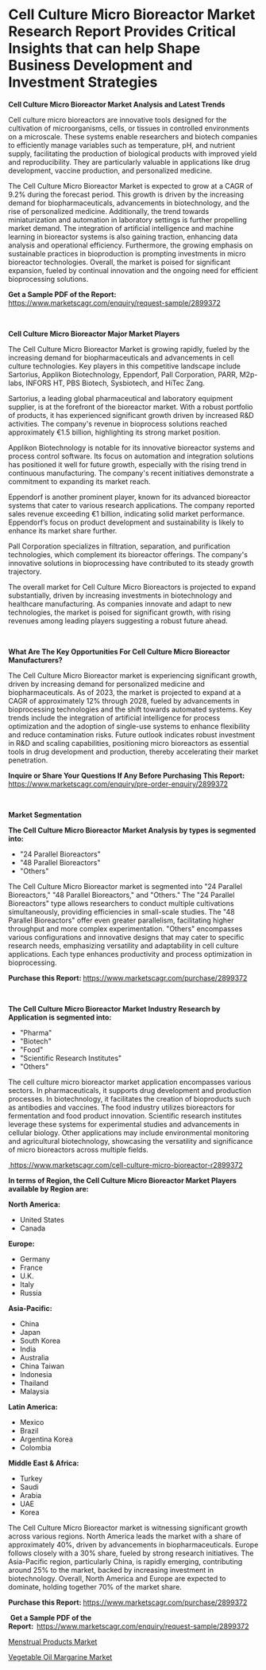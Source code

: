 <p><h1>Cell Culture Micro Bioreactor Market Research Report Provides Critical Insights that can help Shape Business Development and Investment Strategies</h1></p><p><strong>Cell Culture Micro Bioreactor Market Analysis and Latest Trends</strong></p>
<p><p>Cell culture micro bioreactors are innovative tools designed for the cultivation of microorganisms, cells, or tissues in controlled environments on a microscale. These systems enable researchers and biotech companies to efficiently manage variables such as temperature, pH, and nutrient supply, facilitating the production of biological products with improved yield and reproducibility. They are particularly valuable in applications like drug development, vaccine production, and personalized medicine.</p><p>The Cell Culture Micro Bioreactor Market is expected to grow at a CAGR of 9.2% during the forecast period. This growth is driven by the increasing demand for biopharmaceuticals, advancements in biotechnology, and the rise of personalized medicine. Additionally, the trend towards miniaturization and automation in laboratory settings is further propelling market demand. The integration of artificial intelligence and machine learning in bioreactor systems is also gaining traction, enhancing data analysis and operational efficiency. Furthermore, the growing emphasis on sustainable practices in bioproduction is prompting investments in micro bioreactor technologies. Overall, the market is poised for significant expansion, fueled by continual innovation and the ongoing need for efficient bioprocessing solutions.</p></p>
<p><strong>Get a Sample PDF of the Report:&nbsp;</strong> <a href="https://www.marketscagr.com/enquiry/request-sample/2899372?utm_campaign=2138&utm_medium=2&utm_source=Github&utm_content=ia&utm_term=15032025&utm_id=cell-culture-micro-bioreactor">https://www.marketscagr.com/enquiry/request-sample/2899372</a></p>
<p>&nbsp;</p>
<p><strong>Cell Culture Micro Bioreactor Major Market Players</strong></p>
<p><p>The Cell Culture Micro Bioreactor Market is growing rapidly, fueled by the increasing demand for biopharmaceuticals and advancements in cell culture technologies. Key players in this competitive landscape include Sartorius, Applikon Biotechnology, Eppendorf, Pall Corporation, PARR, M2p-labs, INFORS HT, PBS Biotech, Sysbiotech, and HiTec Zang.</p><p>Sartorius, a leading global pharmaceutical and laboratory equipment supplier, is at the forefront of the bioreactor market. With a robust portfolio of products, it has experienced significant growth driven by increased R&D activities. The company's revenue in bioprocess solutions reached approximately €1.5 billion, highlighting its strong market position.</p><p>Applikon Biotechnology is notable for its innovative bioreactor systems and process control software. Its focus on automation and integration solutions has positioned it well for future growth, especially with the rising trend in continuous manufacturing. The company's recent initiatives demonstrate a commitment to expanding its market reach.</p><p>Eppendorf is another prominent player, known for its advanced bioreactor systems that cater to various research applications. The company reported sales revenue exceeding €1 billion, indicating solid market performance. Eppendorf’s focus on product development and sustainability is likely to enhance its market share further.</p><p>Pall Corporation specializes in filtration, separation, and purification technologies, which complement its bioreactor offerings. The company's innovative solutions in bioprocessing have contributed to its steady growth trajectory. </p><p>The overall market for Cell Culture Micro Bioreactors is projected to expand substantially, driven by increasing investments in biotechnology and healthcare manufacturing. As companies innovate and adapt to new technologies, the market is poised for significant growth, with rising revenues among leading players suggesting a robust future ahead.</p></p>
<p>&nbsp;</p>
<p><strong>What Are The Key Opportunities For Cell Culture Micro Bioreactor Manufacturers?</strong></p>
<p><p>The Cell Culture Micro Bioreactor market is experiencing significant growth, driven by increasing demand for personalized medicine and biopharmaceuticals. As of 2023, the market is projected to expand at a CAGR of approximately 12% through 2028, fueled by advancements in bioprocessing technologies and the shift towards automated systems. Key trends include the integration of artificial intelligence for process optimization and the adoption of single-use systems to enhance flexibility and reduce contamination risks. Future outlook indicates robust investment in R&D and scaling capabilities, positioning micro bioreactors as essential tools in drug development and production, thereby accelerating their market penetration.</p></p>
<p><strong>Inquire or Share Your Questions If Any Before Purchasing This Report:</strong> <a href="https://www.marketscagr.com/enquiry/pre-order-enquiry/2899372?utm_campaign=2138&utm_medium=2&utm_source=Github&utm_content=ia&utm_term=15032025&utm_id=cell-culture-micro-bioreactor">https://www.marketscagr.com/enquiry/pre-order-enquiry/2899372</a></p>
<p>&nbsp;</p>
<p><strong>Market Segmentation</strong></p>
<p><strong>The Cell Culture Micro Bioreactor Market Analysis by types is segmented into:</strong></p>
<p><ul><li>"24 Parallel Bioreactors"</li><li>"48 Parallel Bioreactors"</li><li>"Others"</li></ul></p>
<p><p>The Cell Culture Micro Bioreactor market is segmented into "24 Parallel Bioreactors," "48 Parallel Bioreactors," and "Others." The "24 Parallel Bioreactors" type allows researchers to conduct multiple cultivations simultaneously, providing efficiencies in small-scale studies. The "48 Parallel Bioreactors" offer even greater parallelism, facilitating higher throughput and more complex experimentation. "Others" encompasses various configurations and innovative designs that may cater to specific research needs, emphasizing versatility and adaptability in cell culture applications. Each type enhances productivity and process optimization in bioprocessing.</p></p>
<p><strong>Purchase this Report:&nbsp;</strong><a href="https://www.marketscagr.com/purchase/2899372?utm_campaign=2138&utm_medium=2&utm_source=Github&utm_content=ia&utm_term=15032025&utm_id=cell-culture-micro-bioreactor">https://www.marketscagr.com/purchase/2899372</a></p>
<p>&nbsp;</p>
<p><strong>The Cell Culture Micro Bioreactor Market Industry Research by Application is segmented into:</strong></p>
<p><ul><li>"Pharma"</li><li>"Biotech"</li><li>"Food"</li><li>"Scientific Research Institutes"</li><li>"Others"</li></ul></p>
<p><p>The cell culture micro bioreactor market application encompasses various sectors. In pharmaceuticals, it supports drug development and production processes. In biotechnology, it facilitates the creation of bioproducts such as antibodies and vaccines. The food industry utilizes bioreactors for fermentation and food product innovation. Scientific research institutes leverage these systems for experimental studies and advancements in cellular biology. Other applications may include environmental monitoring and agricultural biotechnology, showcasing the versatility and significance of micro bioreactors across multiple fields.</p></p>
<p><a href="https://www.marketscagr.com/cell-culture-micro-bioreactor-r2899372?utm_campaign=2138&utm_medium=2&utm_source=Github&utm_content=ia&utm_term=15032025&utm_id=cell-culture-micro-bioreactor">&nbsp;https://www.marketscagr.com/cell-culture-micro-bioreactor-r2899372</a></p>
<p><strong>In terms of Region, the Cell Culture Micro Bioreactor Market Players available by Region are:</strong></p>
<p>
    <p> <strong> North America: </strong>
        <ul>
            <li>United States</li>
            <li>Canada</li>
        </ul>
        </p> 
    <p> <strong> Europe: </strong>
        <ul>
            <li>Germany</li>
            <li>France</li>
            <li>U.K.</li>
            <li>Italy</li>
            <li>Russia</li>
        </ul>
        </p> 
    <p> <strong> Asia-Pacific: </strong>
        <ul>
            <li>China</li>
            <li>Japan</li>
            <li>South Korea</li>
            <li>India</li>
            <li>Australia</li>
            <li>China Taiwan</li>
            <li>Indonesia</li>
            <li>Thailand</li>
            <li>Malaysia</li>
        </ul>
        </p> 
    <p> <strong> Latin America: </strong>
        <ul>
            <li>Mexico</li>
            <li>Brazil</li>
            <li>Argentina Korea</li>
            <li>Colombia</li>
        </ul>
        </p> 
    <p> <strong> Middle East & Africa: </strong>
        <ul>
            <li>Turkey</li>
            <li>Saudi</li>
            <li>Arabia</li>
            <li>UAE</li>
            <li>Korea</li>
        </ul>
    </p>
    </p>
<p><p>The Cell Culture Micro Bioreactor market is witnessing significant growth across various regions. North America leads the market with a share of approximately 40%, driven by advancements in biopharmaceuticals. Europe follows closely with a 30% share, fueled by strong research initiatives. The Asia-Pacific region, particularly China, is rapidly emerging, contributing around 25% to the market, backed by increasing investment in biotechnology. Overall, North America and Europe are expected to dominate, holding together 70% of the market share.</p></p>
<p><strong>Purchase this Report: </strong><a href="https://www.marketscagr.com/purchase/2899372?utm_campaign=2138&utm_medium=2&utm_source=Github&utm_content=ia&utm_term=15032025&utm_id=cell-culture-micro-bioreactor">https://www.marketscagr.com/purchase/2899372</a></p>
<p>&nbsp;<strong>Get a Sample PDF of the Report:&nbsp;&nbsp;</strong><a href="https://www.marketscagr.com/enquiry/request-sample/2899372?utm_campaign=2138&utm_medium=2&utm_source=Github&utm_content=ia&utm_term=15032025&utm_id=cell-culture-micro-bioreactor">https://www.marketscagr.com/enquiry/request-sample/2899372</a></p>
<p><strong></strong></p>
<p><p><a href="https://github.com/gallatannyv6/Market-Research-Report-List-1/blob/main/menstrual-products-market.md?utm_campaign=2138&utm_medium=2&utm_source=Github&utm_content=ia&utm_term=15032025&utm_id=cell-culture-micro-bioreactor">Menstrual Products Market</a></p><p><a href="https://github.com/sofayahoo2023/Market-Research-Report-List-7/blob/main/vegetable-oil-margarine-market.md?utm_campaign=2138&utm_medium=2&utm_source=Github&utm_content=ia&utm_term=15032025&utm_id=cell-culture-micro-bioreactor">Vegetable Oil Margarine Market</a></p></p>